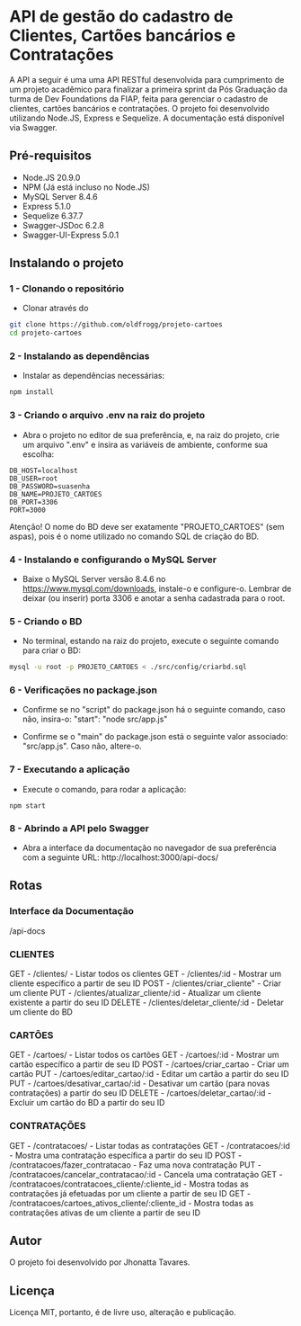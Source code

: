 # API de gestão do cadastro de Clientes, Cartões bancários e Contratações

A API a seguir é uma uma API RESTful desenvolvida para cumprimento de um projeto acadêmico para finalizar a primeira sprint da Pós Graduação da turma de Dev Foundations da FIAP, feita para gerenciar o cadastro de clientes, cartões bancários e contratações.
O projeto foi desenvolvido utilizando Node.JS, Express e Sequelize.
A documentação está disponível via Swagger.

## Pré-requisitos
- Node.JS 20.9.0
- NPM (Já está incluso no Node.JS)
- MySQL Server 8.4.6
- Express 5.1.0
- Sequelize 6.37.7
- Swagger-JSDoc 6.2.8
- Swagger-UI-Express 5.0.1

## Instalando o projeto

### 1 - Clonando o repositório
- Clonar através do
```bash
git clone https://github.com/oldfrogg/projeto-cartoes
cd projeto-cartoes
```

### 2 - Instalando as dependências
- Instalar as dependências necessárias:

```bash
npm install
```

### 3 - Criando o arquivo .env na raiz do projeto
- Abra o projeto no editor de sua preferência, e, na raiz do projeto, crie um arquivo ".env" e insira as variáveis de ambiente, conforme sua escolha:
```env
DB_HOST=localhost
DB_USER=root
DB_PASSWORD=suasenha
DB_NAME=PROJETO_CARTOES
DB_PORT=3306
PORT=3000
```

Atenção! O nome do BD deve ser exatamente "PROJETO_CARTOES" (sem aspas), pois é o nome utilizado no comando SQL de criação do BD.

### 4 - Instalando e configurando o MySQL Server
- Baixe o MySQL Server versão 8.4.6 no https://www.mysql.com/downloads, instale-o e configure-o.
Lembrar de deixar (ou inserir) porta 3306 e anotar a senha cadastrada para o root.

### 5 - Criando o BD
- No terminal, estando na raiz do projeto, execute o seguinte comando para criar o BD:
```bash
mysql -u root -p PROJETO_CARTOES < ./src/config/criarbd.sql
```

### 6 - Verificações no package.json
- Confirme se no "script" do package.json há o seguinte comando, caso não, insira-o:
    "start": "node src/app.js"

- Confirme se o "main" do package.json está o seguinte valor associado: "src/app.js". Caso não, altere-o.

### 7 - Executando a aplicação
- Execute o comando, para rodar a aplicação:
```
npm start
```

### 8 - Abrindo a API pelo Swagger
- Abra a interface da documentação no navegador de sua preferência com a seguinte URL:
http://localhost:3000/api-docs/

## Rotas

### Interface da Documentação
/api-docs

### CLIENTES
GET - /clientes/ - Listar todos os clientes
GET - /clientes/:id - Mostrar um cliente específico a partir de seu ID
POST - /clientes/criar_cliente" - Criar um cliente
PUT - /clientes/atualizar_cliente/:id - Atualizar um cliente existente a partir do seu ID
DELETE - /clientes/deletar_cliente/:id - Deletar um cliente do BD

### CARTÕES
GET - /cartoes/ - Listar todos os cartões
GET - /cartoes/:id - Mostrar um cartão específico a partir de seu ID
POST - /cartoes/criar_cartao - Criar um cartão 
PUT - /cartoes/editar_cartao/:id - Editar um cartão a partir do seu ID
PUT - /cartoes/desativar_cartao/:id - Desativar um cartão (para novas contratações) a partir do seu ID
DELETE - /cartoes/deletar_cartao/:id - Excluir um cartão do BD a partir do seu ID

### CONTRATAÇÕES
GET - /contratacoes/ - Listar todas as contratações
GET - /contratacoes/:id - Mostra uma contratação específica a partir do seu ID
POST - /contratacoes/fazer_contratacao - Faz uma nova contratação
PUT - /contratacoes/cancelar_contratacao/:id - Cancela uma contratação
GET - /contratacoes/contratacoes_cliente/:cliente_id - Mostra todas as contratações já efetuadas por um cliente a partir de seu ID
GET - /contratacoes/cartoes_ativos_cliente/:cliente_id - Mostra todas as contratações ativas de um cliente a partir de seu ID

## Autor
O projeto foi desenvolvido por Jhonatta Tavares.

## Licença

Licença MIT, portanto, é de livre uso, alteração e publicação.

